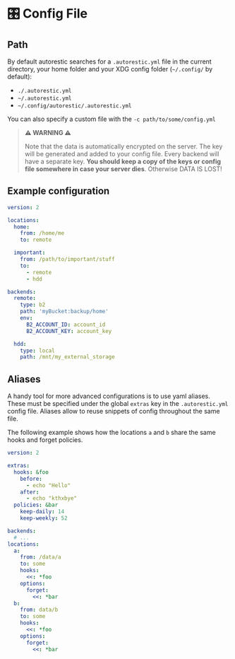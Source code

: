 # 🎛 Config File

## Path

By default autorestic searches for a `.autorestic.yml` file in the current directory, your home folder and your XDG config folder (`~/.config/` by default):

- `./.autorestic.yml`
- `~/.autorestic.yml`
- `~/.config/autorestic/.autorestic.yml`

You can also specify a custom file with the `-c path/to/some/config.yml`

> **⚠️ WARNING ⚠️**
>
> Note that the data is automatically encrypted on the server. The key will be generated and added to your config file. Every backend will have a separate key. **You should keep a copy of the keys or config file somewhere in case your server dies**. Otherwise DATA IS LOST!

## Example configuration

```yaml | .autorestic.yml
version: 2

locations:
  home:
    from: /home/me
    to: remote

  important:
    from: /path/to/important/stuff
    to:
      - remote
      - hdd

backends:
  remote:
    type: b2
    path: 'myBucket:backup/home'
    env:
      B2_ACCOUNT_ID: account_id
      B2_ACCOUNT_KEY: account_key

  hdd:
    type: local
    path: /mnt/my_external_storage
```

## Aliases

A handy tool for more advanced configurations is to use yaml aliases.
These must be specified under the global `extras` key in the `.autorestic.yml` config file.
Aliases allow to reuse snippets of config throughout the same file.

The following example shows how the locations `a` and `b` share the same hooks and forget policies.

```yaml | .autorestic.yml
version: 2

extras:
  hooks: &foo
    before:
      - echo "Hello"
    after:
      - echo "kthxbye"
  policies: &bar
    keep-daily: 14
    keep-weekly: 52

backends:
  # ...
locations:
  a:
    from: /data/a
    to: some
    hooks:
      <<: *foo
    options:
      forget:
        <<: *bar
  b:
    from: data/b
    to: some
    hooks:
      <<: *foo
    options:
      forget:
        <<: *bar
```
